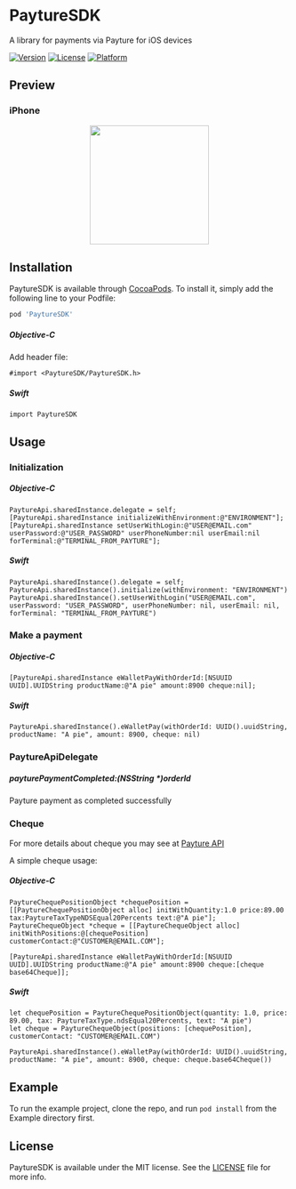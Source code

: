 # PaytureSDK

A library for payments via Payture for iOS devices 

[![Version](https://img.shields.io/cocoapods/v/PaytureSDK.svg?style=flat)](https://cocoapods.org/pods/PaytureSDK)
[![License](https://img.shields.io/cocoapods/l/PaytureSDK.svg?style=flat)](https://raw.githubusercontent.com/ASG-products/PaytureSDK-iOS/master/LICENSE)
[![Platform](https://img.shields.io/cocoapods/p/PaytureSDK.svg?style=flat)](https://cocoapods.org/pods/PaytureSDK)


## Preview

### iPhone

<p align="center"><img src="https://github.com/ASG-products/PaytureSDK-iOS/blob/master/Demo/iPhone_capture.gif" width="214"/></p>


## Installation

PaytureSDK is available through [CocoaPods](https://cocoapods.org). To install
it, simply add the following line to your Podfile:

```ruby
pod 'PaytureSDK'
```

##### Objective-C

Add header file:

```
#import <PaytureSDK/PaytureSDK.h>
``` 

##### Swift

```
import PaytureSDK
``` 

## Usage

### Initialization

##### Objective-C

```
PaytureApi.sharedInstance.delegate = self;
[PaytureApi.sharedInstance initializeWithEnvironment:@"ENVIRONMENT"];
[PaytureApi.sharedInstance setUserWithLogin:@"USER@EMAIL.com" userPassword:@"USER_PASSWORD" userPhoneNumber:nil userEmail:nil forTerminal:@"TERMINAL_FROM_PAYTURE"];
``` 

##### Swift

```
PaytureApi.sharedInstance().delegate = self;
PaytureApi.sharedInstance().initialize(withEnvironment: "ENVIRONMENT")
PaytureApi.sharedInstance().setUserWithLogin("USER@EMAIL.com", userPassword: "USER_PASSWORD", userPhoneNumber: nil, userEmail: nil, forTerminal: "TERMINAL_FROM_PAYTURE")
``` 

### Make a payment

##### Objective-C

```
[PaytureApi.sharedInstance eWalletPayWithOrderId:[NSUUID UUID].UUIDString productName:@"A pie" amount:8900 cheque:nil];
``` 

##### Swift

```
PaytureApi.sharedInstance().eWalletPay(withOrderId: UUID().uuidString, productName: "A pie", amount: 8900, cheque: nil)
``` 

### PaytureApiDelegate

##### payturePaymentCompleted:(NSString *)orderId

Payture payment as completed successfully

### Cheque

For more details about cheque you may see at [Payture API](https://payture.com/api/#kassy-fz54_cheque-format-with-payment_)

A simple cheque usage:

##### Objective-C

```
PaytureChequePositionObject *chequePosition = [[PaytureChequePositionObject alloc] initWithQuantity:1.0 price:89.00 tax:PaytureTaxTypeNDSEqual20Percents text:@"A pie"];
PaytureChequeObject *cheque = [[PaytureChequeObject alloc] initWithPositions:@[chequePosition] customerContact:@"CUSTOMER@EMAIL.COM"];

[PaytureApi.sharedInstance eWalletPayWithOrderId:[NSUUID UUID].UUIDString productName:@"A pie" amount:8900 cheque:[cheque base64Cheque]];
``` 

##### Swift

```
let chequePosition = PaytureChequePositionObject(quantity: 1.0, price: 89.00, tax: PaytureTaxType.ndsEqual20Percents, text: "A pie")
let cheque = PaytureChequeObject(positions: [chequePosition], customerContact: "CUSTOMER@EMAIL.COM")

PaytureApi.sharedInstance().eWalletPay(withOrderId: UUID().uuidString, productName: "A pie", amount: 8900, cheque: cheque.base64Cheque())
``` 

## Example

To run the example project, clone the repo, and run `pod install` from the Example directory first.

## License

PaytureSDK is available under the MIT license. See the [LICENSE](https://raw.githubusercontent.com/ASG-products/PaytureSDK-iOS/master/LICENSE) file for more info.
